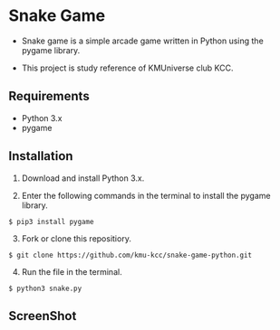 # Snake Game
- Snake game is a simple arcade game written in Python using the pygame library.

- This project is study reference of KMUniverse club KCC.

## Requirements
- Python 3.x
- pygame

## Installation
1. Download and install Python 3.x. 

2. Enter the following commands in the terminal to install the pygame library. 
```
$ pip3 install pygame
```
3. Fork or clone this repositiory.
```
$ git clone https://github.com/kmu-kcc/snake-game-python.git
```
4. Run the file in the terminal.
```
$ python3 snake.py
```
## ScreenShot

